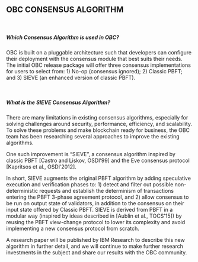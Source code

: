 ## OBC CONSENSUS ALGORITHM

&nbsp;
##### Which Consensus Algorithm is used in OBC? 
OBC is built on a pluggable architecture such that developers can configure their deployment with the consensus module that best suits their needs. The initial OBC release package will offer three consensus implementations for users to select from: 1) No-op (consensus ignored); 2) Classic PBFT; and 3) SIEVE (an enhanced version of classic PBFT). 

&nbsp;
##### What is the SIEVE Consensus Algorithm?
There are many limitations in existing consensus algorithms, especially for solving challenges around security, performance, efficiency, and scalability. To solve these problems and make blockchain ready for business, the OBC team has been researching several approaches to improve the existing algorithms. 

One such improvement is “SIEVE”, a consensus algorithm inspired by classic PBFT [Castro and Liskov, OSDI’99] and the Eve consensus protocol [Kapritsos et al., OSDI’2012]. 

In short, SIEVE augments the original PBFT algorithm by adding speculative execution and verification phases to: 1) detect and filter out possible non-deterministic requests and establish the determinism of transactions entering the PBFT 3-phase agreement protocol, and 2) allow consensus to be run on output state of validators, in addition to the consensus on their input state offered by Classic PBFT. SIEVE is derived from PBFT in a modular way (inspired by ideas described in  [Aublin et al., TOCS'15]) by reusing the PBFT view-change protocol to lower its complexity and avoid implementing a new consensus protocol from scratch.

A research paper will be published by IBM Research to describe this new algorithm in further detail, and we will continue to make further research investments in the subject and share our results with the OBC community.

